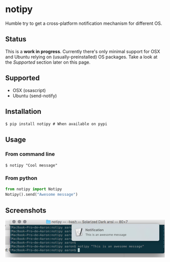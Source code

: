 # notipy
Humble try to get a cross-platform notification mechanism for different OS.

## Status
This is a **work in progress**. Currently there's only minimal support for OSX and Ubuntu relying on (usually-preinstalled) OS packages. Take a look at the *Supported* section later on this page.

## Supported
- OSX (osascript)
- Ubuntu (send-notify)

## Installation
`$ pip install notipy # When available on pypi`

## Usage
### From command line
`$ notipy "Cool message"`
### From python
```python
from notipy import Notipy
Notipy().send("Awesome message")
```

## Screenshots
![OSX Screenshot](https://github.com/aaronfc/notipy/raw/master/docs/images/screenshot-osx.png "OSX Screenshot")
